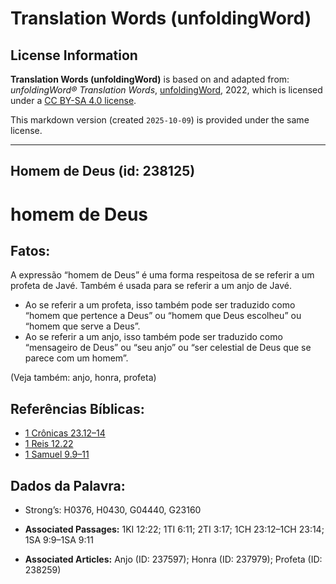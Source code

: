 # Translation Words (unfoldingWord)

## License Information

**Translation Words (unfoldingWord)** is based on and adapted from: _unfoldingWord® Translation Words_, [unfoldingWord](https://unfoldingword.org/utw), 2022, which is licensed under a [CC BY-SA 4.0 license](https://creativecommons.org/licenses/by-sa/4.0/legalcode.en).

This markdown version (created `2025-10-09`) is provided under the same license.



--------------------------------

## Homem de Deus (id: 238125)

homem de Deus
=============

Fatos:
------

A expressão “homem de Deus” é uma forma respeitosa de se referir a um profeta de Javé. Também é usada para se referir a um anjo de Javé.

* Ao se referir a um profeta, isso também pode ser traduzido como “homem que pertence a Deus” ou “homem que Deus escolheu” ou “homem que serve a Deus”.
* Ao se referir a um anjo, isso também pode ser traduzido como “mensageiro de Deus” ou “seu anjo” ou “ser celestial de Deus que se parece com um homem”.

(Veja também: anjo, honra, profeta)

Referências Bíblicas:
---------------------

* [1 Crônicas 23\.12–14](https://ref.ly/1Chr23:12-1Chr23:14)
* [1 Reis 12\.22](https://ref.ly/1Kgs12:22)
* [1 Samuel 9\.9–11](https://ref.ly/1Sam9:9-1Sam9:11)

Dados da Palavra:
-----------------

* Strong’s: H0376, H0430, G04440, G23160

* **Associated Passages:** 1KI 12:22; 1TI 6:11; 2TI 3:17; 1CH 23:12–1CH 23:14; 1SA 9:9–1SA 9:11
* **Associated Articles:** Anjo (ID: 237597); Honra (ID: 237979); Profeta (ID: 238259)

